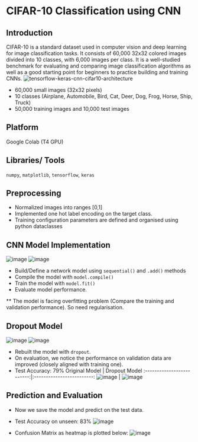 # CIFAR-10 Classification using CNN
## Introduction
CIFAR-10 is a standard dataset used in computer vision and deep learning for image classification tasks. It consists of 60,000 32x32 colored images divided into 10 classes, with 6,000 images per class. It is a well-studied benchmark for evaluating and comparing image classification algorithms as well as a good starting point for beginners to practice building and training CNNs. 
![tensorflow-keras-cnn-cifar10-architecture](https://github.com/galax19ksh/CIFAR-10-Classification/assets/112553872/1fa281b7-c0c7-4be7-9f57-35f74b86fcce)

* 60,000 small images (32x32 pixels)
* 10 classes (Airplane, Automobile, Bird, Cat, Deer, Dog, Frog, Horse, Ship, Truck)
* 50,000 training images and 10,000 test images
## Platform
Google Colab (T4 GPU)
## Libraries/ Tools
`numpy`, `matplotlib`, `tensorflow`, `keras`

## Preprocessing
* Normalized images into ranges [0,1]
* Implemented one hot label encoding on the target class.
* Training configuration parameters are defined and organised using python dataclasses
## CNN Model Implementation
![image](https://github.com/galax19ksh/CIFAR-10-Classification/assets/112553872/d77eed9c-c24e-4b29-a974-333583bdcd20)
![image](https://github.com/galax19ksh/CIFAR-10-Classification/assets/112553872/43c05285-12bc-4c1e-a123-a454759f5e94)

* Build/Define a network model using `sequential()` and `.add()` methods
* Compile the model with `model.compile()`
* Train the model with `model.fit()`
* Evaluate model performance.

** The model is facing overfitting problem (Compare the training and validation performance). So need regularisation.
## Dropout Model
![image](https://github.com/galax19ksh/CIFAR-10-Classification/assets/112553872/f3061dca-2f0c-44c6-97a0-4051cd37c5b2)
![image](https://github.com/galax19ksh/CIFAR-10-Classification/assets/112553872/b3d506ca-f8f0-4a47-8126-ee9aedfb1ba9)

* Rebuilt the model with `dropout`.
* On evaluation, we notice the performance on validation data are improved (closely aligned with training one). 
* Test Accuracy: 79%
Original Model            |  Dropout Model
:-------------------------:|:-------------------------:
![image](https://github.com/galax19ksh/CIFAR-10-Classification/assets/112553872/e9885a29-c623-49c7-804b-d3142e30b2a4)
 |  ![image](https://github.com/galax19ksh/CIFAR-10-Classification/assets/112553872/5ca1dc7d-60e9-4718-a6a7-6931f3cc4535)

## Prediction and Evaluation
* Now we save the model and predict on the test data.
* Test Accuracy on unseen: 83%
![image](https://github.com/galax19ksh/CIFAR-10-Classification/assets/112553872/7c15ec03-57a7-4458-8eff-91aa6d3bc4c6)

* Confusion Matrix as heatmap is plotted below:
  ![image](https://github.com/galax19ksh/CIFAR-10-Classification/assets/112553872/bc16ab18-26d4-41be-b1b2-cbb1c6e986b2)

